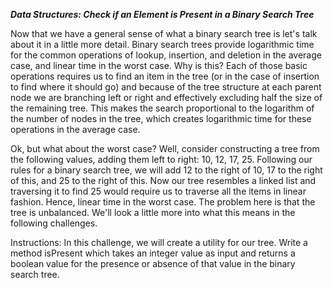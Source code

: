 ***Data Structures: Check if an Element is Present in a Binary Search Tree***

Now that we have a general sense of what a binary search tree is let's talk about it in a little more detail. Binary search trees provide logarithmic time for the common operations of lookup, insertion, and deletion in the average case, and linear time in the worst case. Why is this? Each of those basic operations requires us to find an item in the tree (or in the case of insertion to find where it should go) and because of the tree structure at each parent node we are branching left or right and effectively excluding half the size of the remaining tree. This makes the search proportional to the logarithm of the number of nodes in the tree, which creates logarithmic time for these operations in the average case.

Ok, but what about the worst case? Well, consider constructing a tree from the following values, adding them left to right: 10, 12, 17, 25. Following our rules for a binary search tree, we will add 12 to the right of 10, 17 to the right of this, and 25 to the right of this. Now our tree resembles a linked list and traversing it to find 25 would require us to traverse all the items in linear fashion. Hence, linear time in the worst case. The problem here is that the tree is unbalanced. We'll look a little more into what this means in the following challenges.

Instructions: In this challenge, we will create a utility for our tree. Write a method isPresent which takes an integer value as input and returns a boolean value for the presence or absence of that value in the binary search tree.

